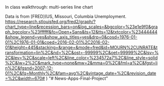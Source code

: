 In class walkthrough: multi-series line chart

Data is from [FRED](US, Missouri, Columbia Unemployment.
https://research.stlouisfed.org/fred2/graph/?chart_type=line&recession_bars=on&log_scales=&bgcolor=%23e1e9f0&graph_bgcolor=%23ffffff&fo=Open+Sans&ts=12&tts=12&txtcolor=%23444444&show_legend=yes&show_axis_titles=yes&drp=0&cosd=1976-01-01%2C1976-01-01&coed=2016-02-01%2C2016-02-01&height=445&stacking=&range=&mode=fred&id=MOURN%2CUNRATE&transformation=lin%2C&nd=%2C&ost=-99999%2C&oet=99999%2C&lsv=%2C&lev=%2C&scale=left%2C&line_color=%234572a7%2C&line_style=solid%2C&lw=2%2C&mark_type=none&mw=2&mma=0%2C&fml=a%2C&fgst=lin%2C&fgsnd=2007-12-01%2C&fq=Monthly%2C&fam=avg%2C&vintage_date=%2C&revision_date=%2C&width=670#
)
"# News-Apps-Final-Project" 
